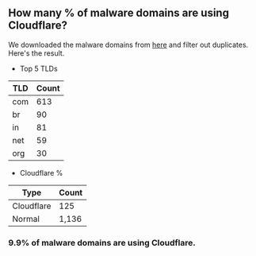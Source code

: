 ## How many % of malware domains are using Cloudflare?


We downloaded the malware domains from [here](https://urlhaus.abuse.ch) and filter out duplicates.
Here's the result.


[//]: # (start replacement)


- Top 5 TLDs

| TLD | Count |
| --- | --- |
| com | 613 |
| br | 90 |
| in | 81 |
| net | 59 |
| org | 30 |


- Cloudflare %

| Type | Count |
| --- | --- |
| Cloudflare | 125 |
| Normal | 1,136 |


### 9.9% of malware domains are using Cloudflare.